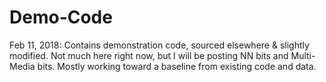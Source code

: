 # Demo-Code
Feb 11, 2018:
Contains demonstration code, sourced elsewhere &amp; slightly modified. 
Not much here right now, but I will be posting NN bits and Multi-Media bits.
Mostly working toward a baseline from existing code and data. 
